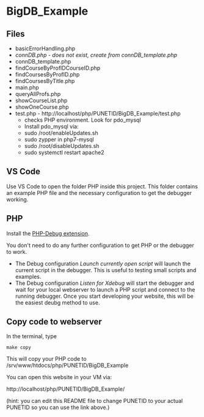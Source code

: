 # BigDB_Example


## Files

* basicErrorHandling.php
* *connDB.php - does not exist, create from connDB_template.php*
* connDB_template.php
* findCourseByProfIDCourseID.php
* findCoursesByProfID.php
* findCoursesByTitle.php
* main.php
* queryAllProfs.php
* showCourseList.php
* showOneCourse.php
* test.php - http://localhost/php/PUNETID/BigDB_Example/test.php
  *   checks PHP environment. Look for pdo_mysql
  *   Install pdo_mysql via:
  *   sudo /root/enableUpdates.sh
  *   sudo zypper in php7-mysql
  *   sudo /root/disableUpdates.sh
  *   sudo systemctl restart apache2



## VS Code

Use VS Code to open the folder PHP inside this project.  This folder contains an example PHP file and the necessary configuration to get the debugger working.

## PHP

Install the [PHP-Debug extension](https://marketplace.visualstudio.com/items?itemName=felixfbecker.php-debug).

You don't need to do any further configuration to get PHP or the debugger to work.

* The Debug configuration _Launch currently open script_ will launch the current script in the debugger.  This is useful to testing small scripts and examples.
* The Debug configuration _Listen for Xdebug_ will start the debugger and wait for your local webserver to launch a PHP script and connect to the running debugger.  Once you start developing your website, this will be the easiest deubg method to use.

## Copy code to webserver

In the terminal, type 
```
make copy
```

This will copy your PHP code to /srv/www/htdocs/php/PUNETID/BigDB_Example

You can open this website in your VM via:

http://localhost/php/PUNETID/BigDB_Example/

(hint: you can edit this README file to change PUNETID to your actual PUNETID so you can use the link above.)
